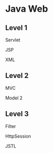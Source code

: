 # Java Web


## Level 1

Servlet

JSP

XML

## Level 2

MVC

Model 2

## Level 3

Filter

HttpSession

JSTL